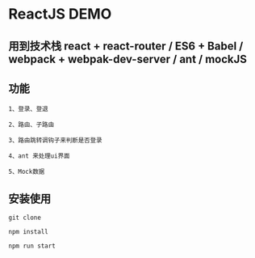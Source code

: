 # ReactJS DEMO

## 用到技术栈 react + react-router / ES6 + Babel / webpack + webpak-dev-server / ant / mockJS

## 功能

	1、登录、登退

	2、路由、子路由

	3、路由跳转调钩子来判断是否登录

	4、ant 来处理ui界面

	5、Mock数据

## 安装使用

	git clone

	npm install

	npm run start
